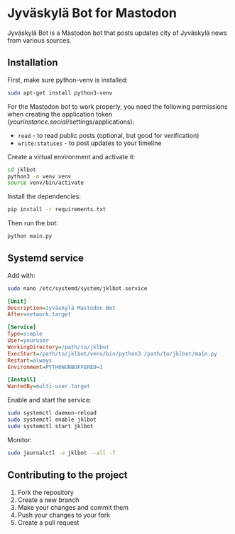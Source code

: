 # Jyväskylä Bot for Mastodon

Jyväskylä Bot is a Mastodon bot that posts updates city of Jyväskylä news from various sources.

## Installation

First, make sure python-venv is installed:

```bash
sudo apt-get install python3-venv
```

For the Mastodon bot to work properly, you need the following permissions when creating the application token (_yourinstance.social_/settings/applications):

- `read` - to read public posts (optional, but good for verification)
- `write:statuses` - to post updates to your timeline

Create a virtual environment and activate it:

```bash
cd jklbot
python3 -m venv venv
source venv/bin/activate
```

Install the dependencies:

```bash
pip install -r requirements.txt
```

Then run the bot:

```bash
python main.py
```

## Systemd service

Add with:

```bash
sudo nano /etc/systemd/system/jklbot.service
```

```ini
[Unit]
Description=Jyväskylä Mastodon Bot
After=network.target

[Service]
Type=simple
User=youruser
WorkingDirectory=/path/to/jklbot
ExecStart=/path/to/jklbot/venv/bin/python3 /path/to/jklbot/main.py
Restart=always
Environment=PYTHONUNBUFFERED=1

[Install]
WantedBy=multi-user.target
```

Enable and start the service:

```bash
sudo systemctl daemon-reload
sudo systemctl enable jklbot
sudo systemctl start jklbot
```

Monitor:

```bash
sudo journalctl -u jklbot --all -f
```

## Contributing to the project

1. Fork the repository
2. Create a new branch
3. Make your changes and commit them
4. Push your changes to your fork
5. Create a pull request
